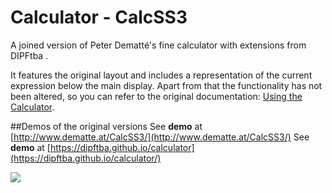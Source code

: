 # Calculator - CalcSS3

A joined version of Peter Dematté's fine calculator with extensions from DIPFtba .<br>


It features the original layout and includes a representation of the current expression below the main display.
Apart from that the functionality has not been altered, so you can refer to the original documentation: [Using the Calculator](http://dematte.at/calculator#usage).

##Demos of the original versions
See **demo** at [http://www.dematte.at/CalcSS3/](http://www.dematte.at/CalcSS3/)
See **demo** at [https://dipftba.github.io/calculator](https://dipftba.github.io/calculator/)

<img src="images/screenShot.jpg" />
